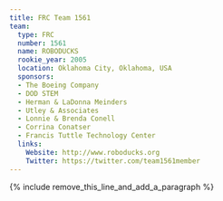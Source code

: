 ```yaml
---
title: FRC Team 1561
team:
  type: FRC
  number: 1561
  name: ROBODUCKS
  rookie_year: 2005
  location: Oklahoma City, Oklahoma, USA
  sponsors:
  - The Boeing Company
  - DOD STEM
  - Herman & LaDonna Meinders
  - Utley & Associates
  - Lonnie & Brenda Conell
  - Corrina Conatser
  - Francis Tuttle Technology Center
  links:
    Website: http://www.roboducks.org
    Twitter: https://twitter.com/team1561member
---
```


{% include remove_this_line_and_add_a_paragraph %}
